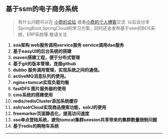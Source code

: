 ## 基于ssm的电子商务系统
> 有什么问题可以在 [小奇的论坛](http://bbs.littlepanda.top/forum.php) 或者[小奇的个人博客](http://www.littlepanda.top/)交流
>  以后会分享SpringBoot,SpringCloud的学习方案，同时还会发布基于ssm的BOS系统，ERP系统等.敬请关注
1. **soa架构 web服务调用service服务 service调用dao服务**
2. **基于easyUI的后台系统的搭建**
3. **maven搭建工程，便于分布式管理**
4. **基于git的版本管理，连接github**
5. **dubbo 服务调用管理，实现系统之间的通信。**
6. **activeMQ消息队列的使用。**
7. **nginx+tomcat实现负载均衡**
8. **fastDFS 图片服务器的使用**
9. **cms系统的搭建使用**
10. **redis/redisCluster添加系统缓存**
11. **solr/solrCloud实现商品搜索功能，solrJ的使用**
12. **freemarker页面静态化，提高访问速度**
13. **sso单点登陆系统，避免tomcat集群seesion共享带来的集群数量限制问题**
14. **基于redis的购物车系统**
-------
